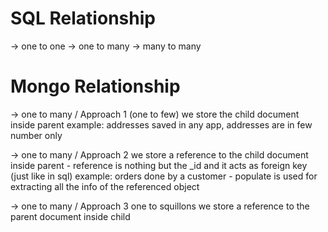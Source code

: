 # SQL Relationship
-> one to one
-> one to many
-> many to many

# Mongo Relationship
-> one to many / Approach 1 (one to few)
    we store the child document inside parent
    example: addresses saved in any app, addresses are in few number only

-> one to many / Approach 2 
    we store a reference to the child document inside parent
    - reference is nothing but the _id and it acts as foreign key (just like in sql)
    example: orders done by a customer
    - populate is used for extracting all the info of the referenced object

-> one to many / Approach 3
    one to squillons
    we store a reference to the parent document inside child
